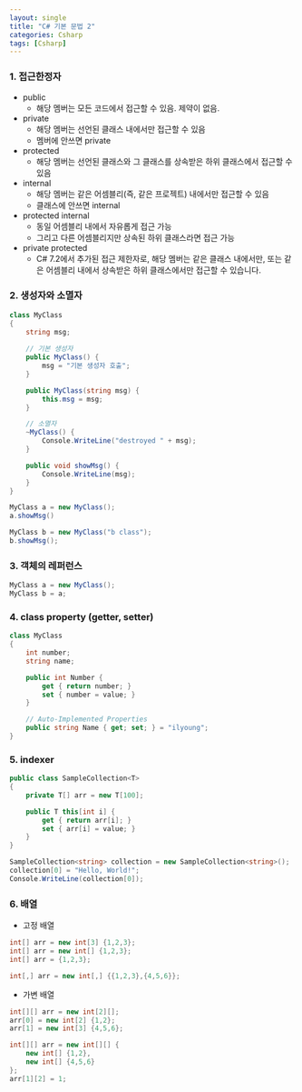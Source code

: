```yaml
---
layout: single
title: "C# 기본 문법 2"
categories: Csharp
tags: [Csharp]
---
```


### 1. 접근한정자

- public
  - 해당 멤버는 모든 코드에서 접근할 수 있음. 제약이 없음.
- private
  - 해당 멤버는 선언된 클래스 내에서만 접근할 수 있음
  - 멤버에 안쓰면 private
- protected
  - 해당 멤버는 선언된 클래스와 그 클래스를 상속받은 하위 클래스에서 접근할 수 있음
- internal
  - 해당 멤버는 같은 어셈블리(즉, 같은 프로젝트) 내에서만 접근할 수 있음
  - 클래스에 안쓰면 internal
- protected internal
  - 동일 어셈블리 내에서 자유롭게 접근 가능
  - 그리고 다른 어셈블리지만 상속된 하위 클래스라면 접근 가능
- private protected
  - C# 7.2에서 추가된 접근 제한자로, 해당 멤버는 같은 클래스 내에서만, 또는 같은 어셈블리 내에서 상속받은 하위 클래스에서만 접근할 수 있습니다.

### 2. 생성자와 소멸자

```csharp
class MyClass
{
    string msg;
  
    // 기본 생성자
    public MyClass() {
        msg = "기본 생성자 호출";
    }

    public MyClass(string msg) {
        this.msg = msg;
    }

    // 소멸자
    ~MyClass() {
        Console.WriteLine("destroyed " + msg);
    }

    public void showMsg() {
        Console.WriteLine(msg);
    }
}

MyClass a = new MyClass();
a.showMsg()

MyClass b = new MyClass("b class");
b.showMsg();
```

### 3. 객체의 레퍼런스

```csharp
MyClass a = new MyClass();
MyClass b = a;
```

### 4. class property (getter, setter)

```csharp
class MyClass
{
    int number;
    string name;

    public int Number {
        get { return number; }
        set { number = value; }
    }

    // Auto-Implemented Properties
    public string Name { get; set; } = "ilyoung"; 
}
```

### 5. indexer

```csharp
public class SampleCollection<T>
{
    private T[] arr = new T[100];

    public T this[int i] {
        get { return arr[i]; }
        set { arr[i] = value; }
    }
}

SampleCollection<string> collection = new SampleCollection<string>();
collection[0] = "Hello, World!";
Console.WriteLine(collection[0]);
```

### 6. 배열

- 고정 배열

```csharp
int[] arr = new int[3] {1,2,3};
int[] arr = new int[] {1,2,3};
int[] arr = {1,2,3};

int[,] arr = new int[,] {{1,2,3},{4,5,6}};
```

- 가변 배열

```csharp
int[][] arr = new int[2][];
arr[0] = new int[2] {1,2};
arr[1] = new int[3] {4,5,6};

int[][] arr = new int[][] {
    new int[] {1,2},
    new int[] {4,5,6}
};
arr[1][2] = 1;
```
